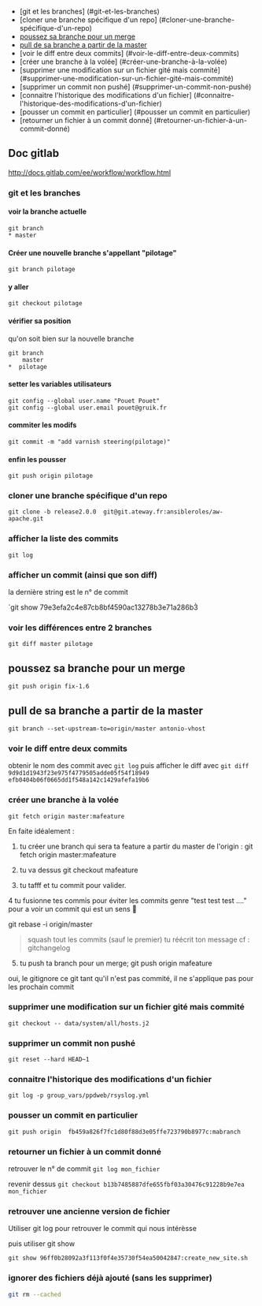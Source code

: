 * [git et les branches] (#git-et-les-branches)
* [cloner une branche spécifique d'un repo] (#cloner-une-branche-spécifique-d'un-repo)
* [poussez sa branche pour un merge](#poussez-sa-branche-pour-un-merge)
* [pull de sa branche a partir de la master](#pull-de-sa-branche-a-partir-de-la-master)
* [voir le diff entre deux commits] (#voir-le-diff-entre-deux-commits)
* [créer une branche à la volée] (#créer-une-branche-à-la-volée)
* [supprimer une modification sur un fichier gité mais commité] (#supprimer-une-modification-sur-un-fichier-gité-mais-commité)
* [supprimer un commit non pushé] (#supprimer-un-commit-non-pushé)
* [connaitre l'historique des modifications d'un fichier] (#connaitre-l'historique-des-modifications-d'un-fichier)
* [pousser un commit en particulier] (#pousser un commit en particulier)
* [retourner un fichier à un commit donné] (#retourner-un-fichier-à-un-commit-donné)

## Doc gitlab
http://docs.gitlab.com/ee/workflow/workflow.html

### git et les branches

#### voir la branche actuelle
```
git branch
* master
```
#### Créer une nouvelle branche s'appellant "pilotage" 
`git branch pilotage`
#### y aller
`git checkout pilotage`
#### vérifier sa position
qu'on soit  bien sur la nouvelle branche 
```
git branch
    master
*  pilotage
```
#### setter les variables utilisateurs
```
git config --global user.name "Pouet Pouet"
git config --global user.email pouet@gruik.fr
```
#### commiter les modifs
`git commit -m "add varnish steering(pilotage)"`
#### enfin les pousser
`git push origin pilotage`
### cloner une branche spécifique d'un repo
`git clone -b release2.0.0  git@git.ateway.fr:ansibleroles/aw-apache.git`

### afficher la liste des commits

`git log`

### afficher un commit (ainsi que son diff) 
 la dernière string est le n° de commit
 
`git show 79e3efa2c4e87cb8bf4590ac13278b3e71a286b3̀ 

### voir les différences entre 2 branches
`git diff master pilotage`

## poussez sa branche pour un merge
`git push origin fix-1.6`

## pull de sa branche a partir de la master

`git branch --set-upstream-to=origin/master antonio-vhost`

### voir le diff entre deux commits

obtenir le nom des commit avec `git log`
puis afficher le diff avec
`git diff 9d9d1d1943f23e975f4779505adde05f54f18949 efb0404b06f0665dd1f548a142c1429afefa19b6`


### créer une branche à la volée

`git fetch origin master:mafeature`


En faite idéalement :

1. tu créer une branch qui sera ta feature a partir du master de l'origin :
git fetch origin master:mafeature

2. tu va dessus
git checkout mafeature

3. tu tafff et tu commit pour valider.

4 tu fusionne tes commis pour éviter les commits genre "test test test ...." pour a voir un commit qui est un sens 🙂

git rebase -i origin/master
>squash tout les commits (sauf le premier)
> tu réécrit ton message cf : gitchangelog
5. tu push ta branch pour un merge;
git push origin mafeature

oui, le gitignore ce git
tant qu'il n'est pas commité, il ne s'applique pas pour les prochain commit

### supprimer une modification sur un fichier gité mais commité

`git checkout -- data/system/all/hosts.j2`

### supprimer un commit non pushé

`git reset --hard HEAD~1`

### connaitre l'historique des modifications d'un fichier

`git log -p group_vars/ppdweb/rsyslog.yml`

### pousser un commit en particulier

`git push origin  fb459a826f7fc1d80f88d3e05ffe723790b8977c:mabranch`

### retourner un fichier à un commit donné

retrouver le n° de commit
`git log mon_fichier`

revenir dessus
`git checkout b13b7485887dfe655fbf03a30476c91228b9e7ea mon_fichier`

### retrouver une ancienne version de fichier

Utiliser git log pour retrouver le commit qui nous intérèsse

puis utiliser git show
```
git show 96ff0b28092a3f113f0f4e35730f54ea50042847:create_new_site.sh
```

### ignorer des fichiers déjà ajouté (sans les supprimer)

```bash
git rm --cached
```
